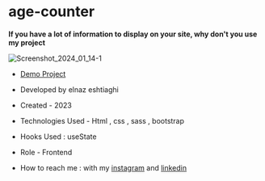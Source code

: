 # age-counter
**If you have a lot of information to display on your site, why don't you use my project**

![Screenshot_2024_01_14-1](https://github.com/elnaz-eshtiaghi/age-counter/assets/146030206/79068ddd-ca55-4464-99dd-36d956175e57)
- [Demo Project]( https://elnaz-eshtiaghi.github.io/age-counter/)

- Developed by elnaz eshtiaghi

- Created - 2023

- Technologies Used - Html , css , sass , bootstrap

- Hooks Used : useState 

- Role - Frontend

- How to reach me : with my [instagram](https://www.instagram.com/elnaz_eshtiaghi) and [linkedin](https://www.linkedin.com/in/elnaz-eshtiaghi-936832290/)
